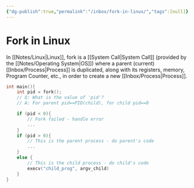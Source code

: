 ```yaml
---
{"dg-publish":true,"permalink":"/inbox/fork-in-linux/","tags":[null]}
---
```




# Fork in Linux
In [[Notes/Linux\|Linux]], fork is a [[System Call\|System Call]] (provided by the [[Notes/Operating System\|OS]]) where a parent (current) [[Inbox/Process\|Process]] is duplicated, along with its registers, memory, Program Counter, etc., in order to create a new [[Inbox/Process\|Process]].

```c
int main(){
	int pid = fork();
	// Q: What is the value of 'pid'?
	// A: For parent pid==PID(child), for child pid==0

	if (pid < 0){
		// Fork failed - handle error
		...
	}
	if (pid > 0){
		// This is the parent process - do parent's code
		...
	}
	else {
		// This is the child process - do child's code
		execv("child_prog", argv_child)
	}
}
```